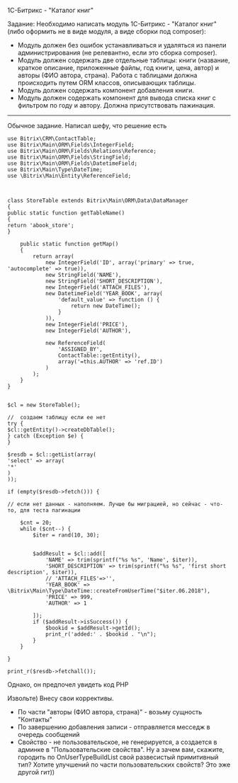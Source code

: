 1С-Битрикс - "Каталог книг"

Задание:
Необходимо написать модуль 1С-Битрикс - "Каталог книг" (либо оформить не в виде модуля, а виде сборки под composer):

- Модуль должен без ошибок устанавливаться и удаляться из панели администрирования (не релевантно, если это сборка
  composer).
- Модуль должен содержать две отдельные таблицы: книги (название, краткое описание, приложенные файлы, год книги, цена,
  автор) и авторы (ФИО автора, страна). Работа с таблицами должна происходить путем ORM классов, описывающих таблицы.
- Модуль должен содержать компонент добавления книги.
- Модуль должен содержать компонент для вывода списка книг с фильтром по году и автору. Должна присутствовать пажинация.

--------------------

Обычное задание. Написал шефу, что решение есть

    use Bitrix\CRM\ContactTable;
    use Bitrix\Main\ORM\Fields\IntegerField;
    use Bitrix\Main\ORM\Fields\Relations\Reference;
    use Bitrix\Main\ORM\Fields\StringField;
    use Bitrix\Main\ORM\Fields\DatetimeField;
    use Bitrix\Main\Type\DateTime;
    use \Bitrix\Main\Entity\ReferenceField;
    
    
    
    class StoreTable extends Bitrix\Main\ORM\Data\DataManager
    {
    public static function getTableName()
    {
    return 'abook_store';
    }
    
        public static function getMap()
        {
            return array(
                new IntegerField('ID', array('primary' => true, 'autocomplete' => true)),
                new StringField('NAME'),
                new StringField('SHORT_DESCRIPTION'),
                new IntegerField('ATTACH_FILES'),
                new DatetimeField('YEAR_BOOK', array(
                    'default_value' => function () {
                        return new DateTime();
                    }
                )),
                new IntegerField('PRICE'),
                new IntegerField('AUTHOR'),
    
                new ReferenceField(
                    'ASSIGNED_BY',
                    ContactTable::getEntity(),
                    array('=this.AUTHOR' => 'ref.ID')
                )
            );
        }
    }
    
    
    $cl = new StoreTable();
    
    //  создаем таблицу если ее нет
    try {
    $cl::getEntity()->createDbTable();
    } catch (Exception $e) {
    }
    
    $resdb = $cl::getList(array(
    'select' => array(
    '*'
    )
    ));
    
    if (empty($resdb->fetch())) {
    
    // если нет данных - наполняем. Лучше бы миграцией, но сейчас - что-то, для теста пагинации
    
        $cnt = 20;
        while ($cnt--) {
            $iter = rand(10, 30);
    
    
            $addResult = $cl::add([
                'NAME' => trim(sprintf("%s %s", 'Name', $iter)),
                'SHORT_DESCRIPTION' => trim(sprintf("%s %s", 'first short description', $iter)),
                // 'ATTACH_FILES'=>'',
                'YEAR_BOOK' => \Bitrix\Main\Type\DateTime::createFromUserTime("$iter.06.2018"),
                'PRICE' => 999,
                'AUTHOR' => 1
    
            ]);
            if ($addResult->isSuccess()) {
                $bookid = $addResult->getId();
                print_r('added:' . $bookid . "\n");
            }
        }
    
    }
    
    print_r($resdb->fetchall());

Однако, он предпочел увидеть код PHP

Извольте) Внесу свои коррективы.

- По части "авторы (ФИО автора, страна)" - возьму сущность "Контакты"
- По завершению добавления записи - отправляется месседж в очередь сообщений
- Свойство - не пользовательское, не генерируется, а создается в админке в "Пользовательские свойства". Ну а зачем вам,
  скажите, городить по OnUserTypeBuildList свой развесистый примитивный тип? Хотите улучшений по части пользовательских
  свойств? Это эже другой гит))





